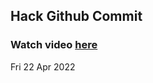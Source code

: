 
 ## Hack Github Commit 
 ### Watch video <a href="https://www.youtube.com">here</a> 
 Fri 22 Apr 2022 
